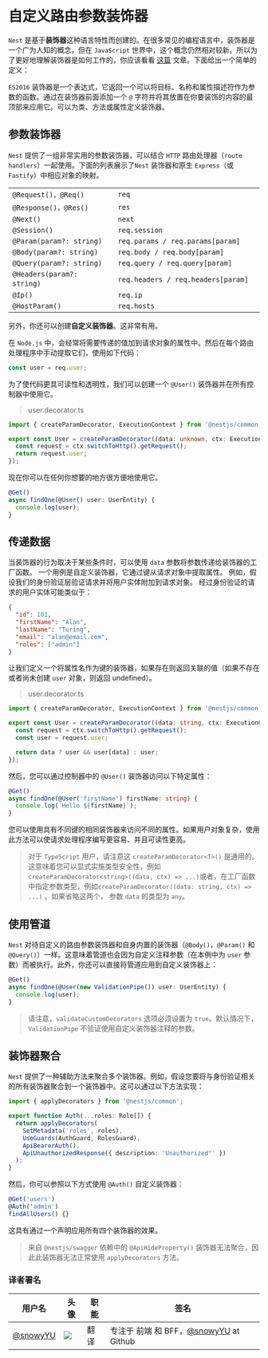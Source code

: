 # 自定义路由参数装饰器

`Nest` 是基于**装饰器**这种语言特性而创建的。在很多常见的编程语言中，装饰器是一个广为人知的概念，但在 `JavaScript` 世界中，这个概念仍然相对较新。所以为了更好地理解装饰器是如何工作的，你应该看看 [这篇](https://medium.com/google-developers/exploring-es7-decorators-76ecb65fb841) 文章。下面给出一个简单的定义：

`ES2016` 装饰器是一个表达式，它返回一个可以将目标、名称和属性描述符作为参数的函数。通过在装饰器前面添加一个 `@` 字符并将其放置在你要装饰的内容的最顶部来应用它。可以为类、方法或属性定义装饰器。

## 参数装饰器

`Nest` 提供了一组非常实用的参数装饰器，可以结合 `HTTP` 路由处理器（`route handlers`）一起使用。下面的列表展示了`Nest` 装饰器和原生 `Express`（或 `Fastify`）中相应对象的映射。

|                                               |                                                  |
| --------------------------------------------- | ------------------------------------------------ |
| `@Request()，@Req()`                          | `req`                                            |
| `@Response()，@Res()`                         | `res`                                            |
| `@Next()`                                     | `next`                                           |
| `@Session()`                                  | `req.session`                                    |
| `@Param(param?: string)`                      | `req.params / req.params[param]`                 |
| `@Body(param?: string)`                       | `req.body / req.body[param]`                     |
| `@Query(param?: string)`                      | `req.query / req.query[param]`                   |
| `@Headers(param?: string)`　　　　　　　 　　 | `req.headers / req.headers[param]`　　　　　　　 |
| `@Ip()`                                       | `req.ip`                                         |
| `@HostParam()`                                | `req.hosts`                                      |

另外，你还可以创建**自定义装饰器**。这非常有用。

在 `Node.js` 中，会经常将需要传递的值加到请求对象的属性中。然后在每个路由处理程序中手动提取它们，使用如下代码：

```typescript
const user = req.user;
```

为了使代码更具可读性和透明性，我们可以创建一个 `@User()` 装饰器并在所有控制器中使用它。

> user.decorator.ts

```typescript
import { createParamDecorator, ExecutionContext } from '@nestjs/common';

export const User = createParamDecorator((data: unknown, ctx: ExecutionContext) => {
  const request = ctx.switchToHttp().getRequest();
  return request.user;
});
```

现在你可以在任何你想要的地方很方便地使用它。

```typescript
@Get()
async findOne(@User() user: UserEntity) {
  console.log(user);
}
```

## 传递数据

当装饰器的行为取决于某些条件时，可以使用 `data` 参数将参数传递给装饰器的工厂函数。 一个用例是自定义装饰器，它通过键从请求对象中提取属性。 例如，假设我们的身份验证层验证请求并将用户实体附加到请求对象。 经过身份验证的请求的用户实体可能类似于：

```json
{
  "id": 101,
  "firstName": "Alan",
  "lastName": "Turing",
  "email": "alan@email.com",
  "roles": ["admin"]
}
```

让我们定义一个将属性名作为键的装饰器，如果存在则返回关联的值（如果不存在或者尚未创建 `user` 对象，则返回 undefined）。

> user.decorator.ts

```typescript
import { createParamDecorator, ExecutionContext } from '@nestjs/common';

export const User = createParamDecorator((data: string, ctx: ExecutionContext) => {
  const request = ctx.switchToHttp().getRequest();
  const user = request.user;

  return data ? user && user[data] : user;
});
```

然后，您可以通过控制器中的 `@User()` 装饰器访问以下特定属性：

```typescript
@Get()
async findOne(@User('firstName') firstName: string) {
  console.log(`Hello ${firstName}`);
}
```

您可以使用具有不同键的相同装饰器来访问不同的属性。如果用户对象复杂，使用此方法可以使请求处理程序编写更容易、并且可读性更高。

> 对于 `TypeScript` 用户，请注意这 `createParamDecorator<T>()` 是通用的。这意味着您可以显式实施类型安全性，例如 `createParamDecorator<string>((data, ctx) => ...)`或者，在工厂函数中指定参数类型，例如`createParamDecorator((data: string, ctx) => ...)` 。如果省略这两个， 参数 `data` 的类型为 `any`。

## 使用管道

`Nest` 对待自定义的路由参数装饰器和自身内置的装饰器（`@Body()`，`@Param()` 和 `@Query()`）一样。这意味着管道也会因为自定义注释参数（在本例中为 `user` 参数）而被执行。此外，你还可以直接将管道应用到自定义装饰器上：

```typescript
@Get()
async findOne(@User(new ValidationPipe()) user: UserEntity) {
  console.log(user);
}
```

> 请注意，`validateCustomDecorators` 选项必须设置为 `true`。默认情况下，`ValidationPipe` 不验证使用自定义装饰器注释的参数。

## 装饰器聚合

`Nest` 提供了一种辅助方法来聚合多个装饰器。例如，假设您要将与身份验证相关的所有装饰器聚合到一个装饰器中。这可以通过以下方法实现：

```typescript
import { applyDecorators } from '@nestjs/common';

export function Auth(...roles: Role[]) {
  return applyDecorators(
    SetMetadata('roles', roles),
    UseGuards(AuthGuard, RolesGuard),
    ApiBearerAuth(),
    ApiUnauthorizedResponse({ description: 'Unauthorized"' })
  );
}
```

然后，你可以参照以下方式使用 `@Auth()` 自定义装饰器：

```typescript
@Get('users')
@Auth('admin')
findAllUsers() {}
```

这具有通过一个声明应用所有四个装饰器的效果。

> 来自 `@nestjs/swagger` 依赖中的 `@ApiHideProperty()` 装饰器无法聚合，因此此装饰器无法正常使用 `applyDecorators` 方法。

### 译者署名

| 用户名                                                  | 头像                                                                                                                                    | 职能 | 签名                                                                 |
| ------------------------------------------------------- | --------------------------------------------------------------------------------------------------------------------------------------- | ---- | -------------------------------------------------------------------- |
| [@snowyYU](https://juejin.cn/user/96412753464552/posts) | <img class="avatar-66 rm-style" src="https://p3-passport.byteacctimg.com/img/user-avatar/25d3fa3fa55fc0e669a38123ad2e56ab~60x60.image"> | 翻译 | 专注于 前端 和 BFF，[@snowyYU](https://github.com/snowyYU) at Github |
